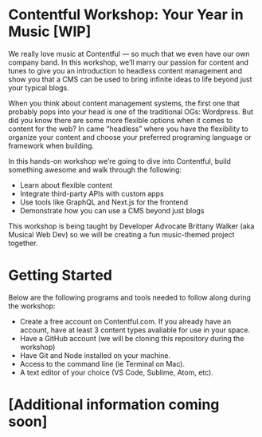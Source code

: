 # Contentful Workshop: Your Year in Music [WIP]

We really love music at Contentful — so much that we even have our own company band. In this workshop, we’ll marry our passion for content and tunes to give you an introduction to headless content management and show you that a CMS can be used to bring infinite ideas to life beyond just your typical blogs.

When you think about content management systems, the first one that probably pops into your head is one of the traditional OGs: Wordpress. But did you know there are some more flexible options when it comes to content for the web? In came “headless” where you have the flexibility to organize your content and choose your preferred programing language or framework when building.

In this hands-on workshop we’re going to dive into Contentful, build something awesome and walk through the following:
* Learn about flexible content
* Integrate third-party APIs with custom apps
* Use tools like GraphQL and Next.js for the frontend
* Demonstrate how you can use a CMS beyond just blogs

This workshop is being taught by Developer Advocate Brittany Walker (aka Musical Web Dev) so we will be creating a fun music-themed project together.

# Getting Started

Below are the following programs and tools needed to follow along during the workshop:

* Create a free account on Contentful.com. If you already have an account, have at least 3 content types avaliable for use in your space.
* Have a GitHub account (we will be cloning this repository during the workshop)
* Have Git and Node installed on your machine. 
* Access to the command line (ie Terminal on Mac).
* A text editor of your choice (VS Code, Sublime, Atom, etc).

# [Additional information coming soon]

